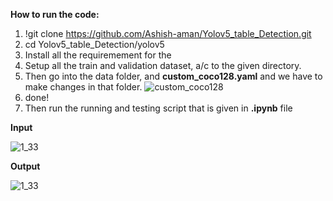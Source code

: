 **How to run the code:**<br>

1.    !git clone https://github.com/Ashish-aman/Yolov5_table_Detection.git
2.    cd Yolov5_table_Detection/yolov5
3.    Install all the requiremement for the 
4.    Setup all the train and validation dataset, a/c to the given directory.
5.    Then go into the data folder, and **custom_coco128.yaml** and we have to make changes in that folder.
      ![custom_coco128](https://user-images.githubusercontent.com/60688738/222893182-583f657d-f5b6-4919-be3d-5f75c6a7adfc.png)
6.    done!
7.    Then run the running and testing script that is given in **.ipynb** file<br>

**Input**

![1_33](https://user-images.githubusercontent.com/60688738/222893582-0c4ce529-6e97-4292-ba2b-15c0c2b2f52e.jpg)<br>

**Output**

![1_33](https://user-images.githubusercontent.com/60688738/222893597-90ed1c1a-d4b3-46f0-8a66-d27879b84a52.jpg)


